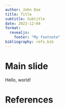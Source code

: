 ```yaml
---
author: John Doe
title: Title
subtitle: Subtitle
date: 2023-12-04
format:
  revealjs:
    footer: "My footnote"
bibliography: refs.bib
---
```


# Main slide

Hello, world!

# References